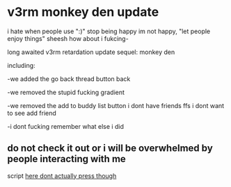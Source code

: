 # v3rm monkey den update
i hate when people use ":)" stop being happy im not happy, "let people enjoy things" sheesh how about i fukcing-

long awaited v3rm retardation update sequel: monkey den

including:

-we added the go back thread button back

-we removed the stupid fucking gradient

-we removed the add to buddy list button i dont have friends ffs i dont want to see add friend

-i dont fucking remember what else i did

## do not check it out or i will be overwhelmed by people interacting with me

script [here dont actually press though](https://github.com/6yNuiC9/v3rm-shit/blob/main/V1.js)
